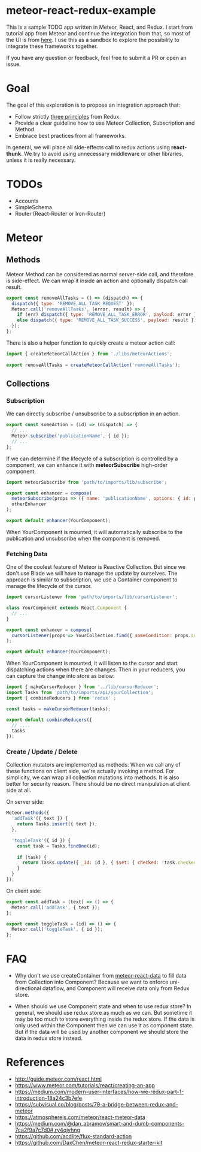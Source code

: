 # meteor-react-redux-example

This is a sample TODO app written in Meteor, React, and Redux. I start from tutorial app from Meteor and continue
the integration from that, so most of the UI is from [here](https://www.meteor.com/tutorials/react/creating-an-app).
I use this as a sandbox to explore the possibility to integrate these frameworks together.

If you have any question or feedback, feel free to submit a PR or open an issue.

# Goal

The goal of this exploration is to propose an integration approach that:

  * Follow strictly [three principles](http://redux.js.org/docs/introduction/ThreePrinciples.html) from Redux.
  * Provide a clear guideline how to use Meteor Collection, Subscription and Method.
  * Embrace best practices from all frameworks.

In general, we will place all side-effects call to redux actions using **react-thunk**. We try to avoid using unnecessary
middleware or other libraries, unless it is really necessary.

# TODOs

* Accounts
* SimpleSchema
* Router (React-Router or Iron-Router)

# Meteor

## Methods

Meteor Method can be considered as normal server-side call, and therefore is side-effect. We can wrap it inside an
action and optionally dispatch call result.

``` javascript
export const removeAllTasks = () => (dispatch) => {
  dispatch({ type: 'REMOVE_ALL_TASK_REQUEST' });
  Meteor.call('removeAllTasks', (error, result) => {
    if (err) dispatch({ type: 'REMOVE_ALL_TASK_ERROR', payload: error });
    else dispatch({ type: 'REMOVE_ALL_TASK_SUCCESS', payload: result });
  });
};
```

There is also a helper function to quickly create a meteor action call:

``` javascript
import { createMeteorCallAction } from './libs/meteorActions';
 
export removeAllTasks = createMeteorCallAction('removeAllTasks');
```

## Collections

### Subscription

We can directly subscribe / unsubscribe to a subscription in an action.

``` javascript
export const someAction = (id) => (dispatch) => {
  // ...
  Meteor.subscribe('publicationName', { id });
  // ...
};
```

If we can determine if the lifecycle of a subscription is controlled by a component, we can enhance it with **meteorSubscribe**
high-order component.

``` javascript
import meteorSubscribe from 'path/to/imports/lib/subscribe';

export const enhancer = compose(
  meteorSubscribe(props => ({ name: 'publicationName', options: { id: props.id } })),
  otherEnhancer
);

export default enhancer(YourComponent);
```

When YourComponent is mounted, it will automatically subscribe to the publication and unsubscribe when the component is removed.

### Fetching Data

One of the coolest feature of Meteor is Reactive Collection. But since we don't use Blade we will have to manage the
update by ourselves. The approach is similar to subscription, we use a Container component to manage the
lifecycle of the cursor.

``` javascript
import cursorListener from 'path/to/imports/lib/cursorListener';

class YourComponent extends React.Component {
  // ...
}

export const enhancer = compose(
  cursorListener(props => YourCollection.find({ someCondition: props.someValue }))
);

export default enhancer(YourComponent);
```

When YourComponent is mounted, it will listen to the cursor and start dispatching actions when there are changes. Then
in your reducers, you can capture the change into store as below:

``` javascript
import { makeCursorReducer } from '../lib/cursorReducer';
import Tasks from 'path/to/imports/api/yourCollection';
import { combineReducers } from 'redux' ;

const tasks = makeCursorReducer(tasks);

export default combineReducers({
  // ....
  tasks
});
```

### Create / Update / Delete

Collection mutators are implemented as methods. When we call any of these functions on client side, we're actually 
invoking a method. For simplicity, we can wrap all collection mutations into methods. It is also better for security reason.
There should be no direct manipulation at client side at all.

On server side:

``` javascript
Meteor.methods({
  'addTask'({ text }) {
    return Tasks.insert({ text });
  },

  'toggleTask'({ id }) {
    const task = Tasks.findOne(id);
    
    if (task) {
      return Tasks.update({ _id: id }, { $set: { checked: !task.checked } })
    }
  }
});
```

On client side:

``` javascript
export const addTask = (text) => () => {
  Meteor.call('addTask', { text });
};

export const toggleTask = (id) => () => {
  Meteor.call('toggleTask', { id });
};
```

# FAQ

- Why don't we use createContainer from [meteor-react-data](http://guide.meteor.com/react.html#data) to fill data from Collection into Component?
Because we want to enforce uni-directional dataflow, and Component will receive data only from Redux store. 

- When should we use Component state and when to use redux store?
In general, we should use redux store as much as we can. But sometime it may be too much to store everything inside the redux store. 
If the data is only used within the Component then we can use it as component state. But if the data will be used by another component we should
store the data in redux store instead.

# References

  * http://guide.meteor.com/react.html
  * https://www.meteor.com/tutorials/react/creating-an-app
  * https://medium.com/modern-user-interfaces/how-we-redux-part-1-introduction-18a24c3b7efe
  * https://subvisual.co/blog/posts/79-a-bridge-between-redux-and-meteor
  * https://atmospherejs.com/meteor/react-meteor-data
  * https://medium.com/@dan_abramov/smart-and-dumb-components-7ca2f9a7c7d0#.ry4qjvhng
  * https://github.com/acdlite/flux-standard-action
  * https://github.com/DaxChen/meteor-react-redux-starter-kit

